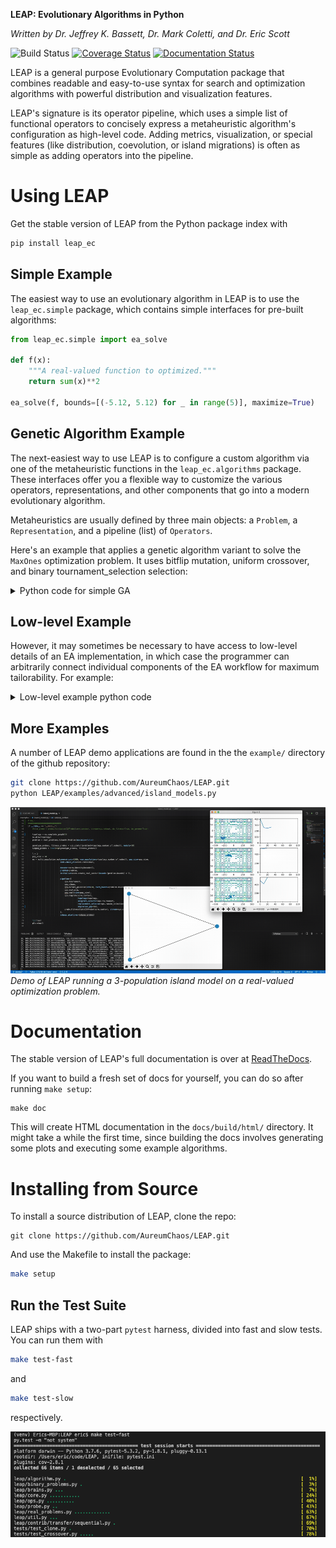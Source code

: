 **LEAP: Evolutionary Algorithms in Python**

*Written by Dr. Jeffrey K. Bassett, Dr. Mark Coletti, and Dr. Eric Scott*

![Build Status](https://travis-ci.org/AureumChaos/LEAP.svg?branch=master)
[![Coverage Status](https://coveralls.io/repos/github/AureumChaos/LEAP/badge.svg?branch=master)](https://coveralls.io/github/AureumChaos/LEAP?branch=master)
[![Documentation Status](https://readthedocs.org/projects/leap-gmu/badge/?version=latest)](https://leap-gmu.readthedocs.io/en/latest/?badge=latest)

LEAP is a general purpose Evolutionary Computation package that combines 
readable and easy-to-use syntax for search and optimization algorithms with 
powerful distribution and visualization features.

LEAP's signature is its operator pipeline, which uses a simple list of 
functional operators to concisely express a metaheuristic algorithm's 
configuration as high-level code.  Adding metrics, visualization, or 
special features (like distribution, coevolution, or island migrations)
is often as simple as adding operators into the pipeline.


# Using LEAP

Get the stable version of LEAP from the Python package index with

```bash
pip install leap_ec
```

## Simple Example

The easiest way to use an evolutionary algorithm in LEAP is to use the 
`leap_ec.simple` package, which contains simple interfaces for pre-built
algorithms:

```Python
from leap_ec.simple import ea_solve

def f(x):
    """A real-valued function to optimized."""
    return sum(x)**2

ea_solve(f, bounds=[(-5.12, 5.12) for _ in range(5)], maximize=True)
```

## Genetic Algorithm Example

The next-easiest way to use LEAP is to configure a custom algorithm via one 
of the metaheuristic functions in the `leap_ec.algorithms` package.  These 
interfaces offer you a flexible way to customize the various operators, 
representations, and other components that go into a modern evolutionary 
algorithm.

Metaheuristics are usually defined by three main objects: a `Problem`, a
`Representation`, and a pipeline (list) of `Operators`.

Here's an example that applies a genetic algorithm variant to solve the 
`MaxOnes` optimization problem.  It uses bitflip mutation, uniform crossover, 
and binary tournament_selection selection:

<details>
    <summary>Python code for simple GA</summary>

```Python
from leap_ec.algorithm import generational_ea
from leap_ec import ops, decoder, representation
from leap_ec.binary_rep import initializers
from leap_ec.binary_rep import problems
from leap_ec.binary_rep.ops import mutate_bitflip

pop_size = 5
ea = generational_ea(max_generations=10, pop_size=pop_size,

                     # Solve a MaxOnes Boolean optimization problem
                     problem=problems.MaxOnes(),

                     representation=representation.Representation(
                         # Genotype and phenotype are the same for this task
                         decoder=decoder.IdentityDecoder(),
                         # Initial genomes are random binary sequences
                         initialize=initializers.create_binary_sequence(length=10)
                     ),

                     # The operator pipeline
                     pipeline=[
                               # Select parents via tournament_selection selection
                               ops.tournament_selection,
                               ops.clone,  # Copy them (just to be safe)
                               # Basic mutation with a 1/L mutation rate
                               mutate_bitflip(expected_num_mutations=1),
                               # Crossover with a 40% chance of swapping each gene
                               ops.uniform_crossover(p_swap=0.4),
                               ops.evaluate,  # Evaluate fitness
                               # Collect offspring into a new population
                               ops.pool(size=pop_size)
                               ])

print('Generation, Best_Individual')
for i, best in ea:
    print(f"{i}, {best}")
```

</details>

## Low-level Example

However, it may sometimes be necessary to have access to low-level details of
an EA implementation, in which case the programmer can arbitrarily connect
individual components of the EA workflow for maximum tailorability.   For
example:

<details>
    <summary>Low-level example python code</summary>

```python
from toolz import pipe

from leap_ec.individual import Individual
from leap_ec.decoder import IdentityDecoder
from leap_ec.context import context

import leap_ec.ops as ops
from leap_ec.binary_rep.problems import MaxOnes
from leap_ec.binary_rep.initializers import create_binary_sequence
from leap_ec.binary_rep.ops import mutate_bitflip
from leap_ec import util

# create initial rand population of 5 individuals
parents = Individual.create_population(5,
                                       initialize=create_binary_sequence(4),
                                       decoder=IdentityDecoder(),
                                       problem=MaxOnes())
# Evaluate initial population
parents = Individual.evaluate_population(parents)

# print initial, random population
util.print_population(parents, generation=0)

# generation_counter is an optional convenience for generation tracking
generation_counter = util.inc_generation(context=context)

while generation_counter.generation() < 6:
    offspring = pipe(parents,
                     ops.tournament_selection,
                     ops.clone,
                     mutate_bitflip(expected_num_mutations=1),
                     ops.uniform_crossover(p_swap=0.2),
                     ops.evaluate,
                     ops.pool(size=len(parents)))  # accumulate offspring

    parents = offspring

    generation_counter()  # increment to the next generation

    util.print_population(parents, context['leap']['generation'])
```

</details>
                                          
## More Examples

A number of LEAP demo applications are found in the the `example/` directory of the github repository:

```bash
git clone https://github.com/AureumChaos/LEAP.git
python LEAP/examples/advanced/island_models.py
```

![Demo of LEAP running a 3-population island model on a real-valued optimization problem.](_static/island_model_animation.gif)
*Demo of LEAP running a 3-population island model on a real-valued optimization problem.*


# Documentation

The stable version of LEAP's full documentation is over at [ReadTheDocs](https://leap_gmu.readthedocs.io/).

If you want to build a fresh set of docs for yourself, you can do so after running `make setup`:

```
make doc
```

This will create HTML documentation in the `docs/build/html/` directory.  It might take a while the first time,
since building the docs involves generating some plots and executing some example algorithms.


# Installing from Source

To install a source distribution of LEAP, clone the repo:

```
git clone https://github.com/AureumChaos/LEAP.git
```

And use the Makefile to install the package:

```bash
make setup
```

## Run the Test Suite

LEAP ships with a two-part `pytest` harness, divided into fast and slow tests.  You can run them with 

```bash
make test-fast
```
and 

```bash
make test-slow
```

respectively.

![pytest output example](_static/pytest_output.png)
